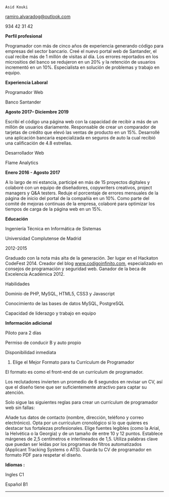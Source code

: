                                                                        Asid Kouki

ramiro.alvaradog@outlook.com

934 42 31 42

 

**Perfil profesional**


Programador con más de cinco años de experiencia generando código para empresas del sector bancario. Creé el nuevo portal web de Santander, el cual recibe más de 1 millón de visitas al día. Los errores reportados en los micrositios del banco se redujeron en un 20% y la retención de usuarios incrementó en un 10%. Especialista en solución de problemas y trabajo en equipo.

 

**Experiencia Laboral**


Programador Web

Banco Santander

**Agosto 2017– Diciembre 2019**

Escribí el código una página web con la capacidad de recibir a más de un millón de usuarios diariamente.
Responsable de crear un comparador de tarjetas de crédito que elevó las ventas de producto en un 15%.
Desarrollé una aplicación bancaria especializada en seguros de auto la cual recibió una calificación de 4.8 estrellas.


Desarrollador Web

Flame Analytics

**Enero 2016 - Agosto 2017**

A lo largo de mi estancia, participé en más de 15 proyectos digitales y colaboré con un equipo de diseñadores, copywriters creativos, project managers y Q&A testers.
Reduje el porcentaje de errores mensuales de la página de inicio del portal de la compañía en un 10%.
Como parte del comité de mejoras continuas de la empresa, colaboré para optimizar los tiempos de carga de la página web en un 15%.

**Educación**


Ingeniería Técnica en Informática de Sistemas

Universidad Complutense de Madrid

2012-2015

 

Graduado con la nota más alta de la generación.
3er lugar en el Hackaton CodeFest 2014.
Creador del blog www.codigoinfinito.com, especializado en consejos de programación y seguridad web.
Ganador de la beca de Excelencia Académica 2012.


Habilidades


Dominio de PHP, MySQL, HTML5, CSS3 y Javascript

Conocimiento de las bases de datos MySQL, PostgreSQL

Capacidad de liderazgo y trabajo en equipo

 

**Información adicional**

Piloto para 2 días


Permiso de conducir B y auto propio

Disponibilidad inmediata

 

1. Elige el Mejor Formato para tu Currículum de Programador


El formato es como el front-end de un currículum de programador.

 

Los reclutadores invierten un promedio de 6 segundos en revisar un CV, así que el diseño tiene que ser suficientemente atractivo para captar su atención. 

 

Solo sigue las siguientes reglas para crear un currículum de programador web sin fallas:

Añade tus datos de contacto (nombre, dirección, teléfono y correo electrónico).
Opta por un currículum cronológico si lo que quieres es destacar tus fortalezas profesionales.
Elige fuentes legibles (como la Arial, la Helvética o la Georgia) y de un tamaño de entre 10 y 12 puntos.
Establece márgenes de 2,5 centímetros e interlineados de 1,5.
Utiliza palabras clave que puedan ser leídas por los programas de filtros automatizados (Applicant Tracking Systems o ATS).
Guarda tu CV de programador en formato PDF para respetar el diseño.



**Idiomas :**

Ingles C1

Español B1


****
